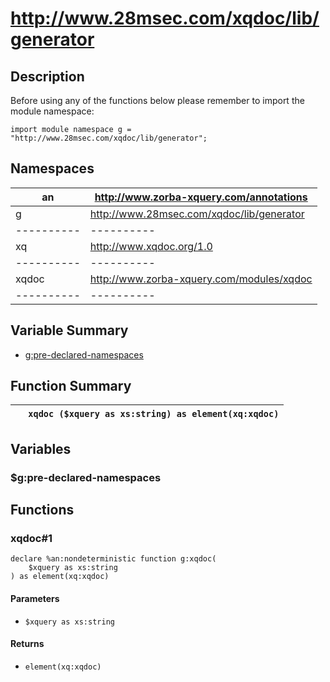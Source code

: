 # http://www.28msec.com/xqdoc/lib/generator
## Description
Before using any of the functions below please remember to import the module namespace:

    import module namespace g = "http://www.28msec.com/xqdoc/lib/generator";
## Namespaces

| an | http://www.zorba-xquery.com/annotations |
| ---------- | ---------- |
| g | http://www.28msec.com/xqdoc/lib/generator |
| ---------- | ---------- |
| xq | http://www.xqdoc.org/1.0 |
| ---------- | ---------- |
| xqdoc | http://www.zorba-xquery.com/modules/xqdoc |
| ---------- | ---------- |

## Variable Summary

* [g:pre-declared-namespaces](#g:pre-declared-namespaces "Title")

## Function Summary

|   | `xqdoc ($xquery as xs:string) as element(xq:xqdoc)` |
| ---------- | ---------- |

## Variables
### $g:pre-declared-namespaces

## Functions
### xqdoc#1

    declare %an:nondeterministic function g:xqdoc(
        $xquery as xs:string
    ) as element(xq:xqdoc)

#### Parameters

* `$xquery as xs:string`

#### Returns

* `element(xq:xqdoc)`


